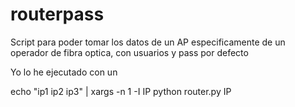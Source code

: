 # routerpass
Script para poder tomar los datos de un AP especificamente de un operador de fibra optica, con usuarios y pass por defecto

Yo lo he ejecutado con un

echo "ip1 ip2 ip3" | xargs -n 1 -I IP python router.py IP
